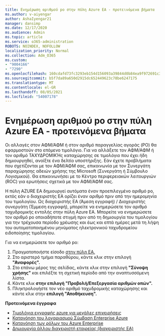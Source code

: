 ```yaml
---
title: Ενημέρωση αριθμού po στην πύλη Azure EA - προτεινόμενα βήματα
ms.author: v-aiyengar
author: AshaIyengar21
manager: dansimp
ms.date: 12/17/2020
ms.audience: Admin
ms.topic: article
ms.service: o365-administration
ROBOTS: NOINDEX, NOFOLLOW
localization_priority: Normal
ms.collection: Adm_O365
ms.custom:
- "9004166"
- "7290"
ms.openlocfilehash: 160cdafd73fc3293eb154d156093a39844d0b84ea9f972691c3630693d720b38
ms.sourcegitcommit: b5f7da89a650d2915dc652449623c78be6247175
ms.translationtype: MT
ms.contentlocale: el-GR
ms.lasthandoff: 08/05/2021
ms.locfileid: "54007178"
---
```

# <a name="update-po-number-in-azure-ea-portal---recommended-steps"></a>Ενημέρωση αριθμού po στην πύλη Azure EA - προτεινόμενα βήματα

Οι αλλαγές στον ΑΦΜ/ΑΦΜ ή στον αριθμό παραγγελίας αγοράς (PO) θα εφαρμοστούν στο επόμενο τιμολόγιο. Για να αλλάξετε τον ΑΦΜ/ΑΦΜ ή τον αριθμό ΤΑΧΥΔΡΟΜΙΚΉς καταχώρησης σε τιμολόγιο που έχει ήδη δημιουργηθεί, ανοίξτε ένα δελτίο υποστήριξης. Εάν έχετε προβλήματα που σχετίζονται με τον ΑΦΜ/ΑΦΜ σας, επικοινωνία με τον Συνεργάτη παραχώρησης αδειών χρήσης της Microsoft (Συνεργάτη ή Σύμβουλο Λογισμικού). Θα επικοινωνήσει με το Κέντρο περιφερειακών λειτουργιών (ROC) για ερωτήσεις σχετικά με τον ΑΦΜ/ΑΦΜ σας. 

Η πύλη AZURE EA δημιουργεί αυτόματα έναν προεπιλεγμένο αριθμό po, εκτός εάν ο διαχειριστής EA ορίζει έναν αριθμό πριν από την ημερομηνία του τιμολογίου. Ως διαχειριστής EA (Άμεση εγγραφή) / Διαχειριστής συνεργάτη (Έμμεση εγγραφή), μπορείτε να ενημερώσετε τον αριθμό ταχυδρομικής εντολής στην πύλη Azure EA. Μπορείτε να ενημερώσετε τον αριθμό po οποιαδήποτε στιγμή πριν από τη δημιουργία του τιμολογίου για την τρέχουσα περίοδο χρέωσης και έως και επτά ημέρες μετά τη λήψη του αυτοματοποιημένου μηνύματος ηλεκτρονικού ταχυδρομείου ειδοποίησης τιμολογίου.    

Για να ενημερώσετε τον αριθμό po:

1. Πραγματοποιήστε είσοδο [στην πύλη EA.](https://ea.azure.com/)
1. Στο αριστερό τμήμα παραθύρου, κάντε κλικ στην επιλογή **"Αναφορές".**
1. Στο επάνω μέρος της σελίδας, κάντε κλικ στην επιλογή **"Σύνοψη χρήσης"** και επιλέξτε τη σχετική περίοδο από την αναπτυσσόμενη λίστα.
1. Κάντε κλικ **στην επιλογή "Προβολή/Επεξεργασία αριθμών οπών".**
1. Πληκτρολογήστε τον νέο αριθμό ταχυδρομικής καταχώρησης και κάντε κλικ στην **επιλογή "Αποθήκευση".**

**Προτεινόμενα έγγραφα** 

- [Τιμολόγια εγγραφής azure για μεγάλες επιχειρήσεις](https://docs.microsoft.com/azure/billing/billing-ea-portal-enrollment-invoices) 
- [Κατανόηση του λογαριασμού Σύμβαση Enterprise Azure](https://docs.microsoft.com/azure/billing/billing-understand-your-bill-ea)  
- [Κατανόηση των ρόλων του Azure Enterprise](https://docs.microsoft.com/azure/billing/billing-understand-your-bill-ea) 
- [Δημιουργία άλλου διαχειριστή εταιρείας (διαχειριστής EA)](https://docs.microsoft.com/azure/cost-management-billing/manage/ea-portal-administration#create-another-enterprise-administrator) 
